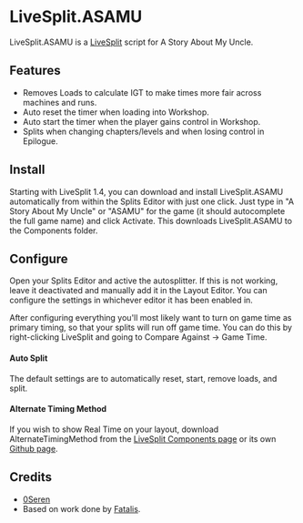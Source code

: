 LiveSplit.ASAMU
=====================

LiveSplit.ASAMU is a [LiveSplit](http://livesplit.org/) script for A Story About My Uncle.

Features
--------
  * Removes Loads to calculate IGT to make times more fair across machines and runs.
  * Auto reset the timer when loading into Workshop.
  * Auto start the timer when the player gains control in Workshop.
  * Splits when changing chapters/levels and when losing control in Epilogue.

Install
-------
Starting with LiveSplit 1.4, you can download and install LiveSplit.ASAMU automatically from within the Splits Editor with just one click. Just type in "A Story About My Uncle" or "ASAMU" for the game (it should autocomplete the full game name) and click Activate. This downloads LiveSplit.ASAMU to the Components folder.

Configure
---------
Open your Splits Editor and active the autosplitter. If this is not working, leave it deactivated and manually add it in the Layout Editor. You can configure the settings in whichever editor it has been enabled in.

After configuring everything you'll most likely want to turn on game time as primary timing, so that your splits will run off game time. You can do this by right-clicking LiveSplit and going to Compare Against -> Game Time.

#### Auto Split
The default settings are to automatically reset, start, remove loads, and split.

#### Alternate Timing Method
If you wish to show Real Time on your layout, download AlternateTimingMethod from the [LiveSplit Components page](http://livesplit.org/components/) or its own [Github page](https://github.com/Dalet/LiveSplit.AlternateTimingMethod/releases).

Credits
-------
  * [0Seren](http://twitch.tv/0Seren)
  * Based on work done by [Fatalis](http://twitch.tv/fatalis_).

